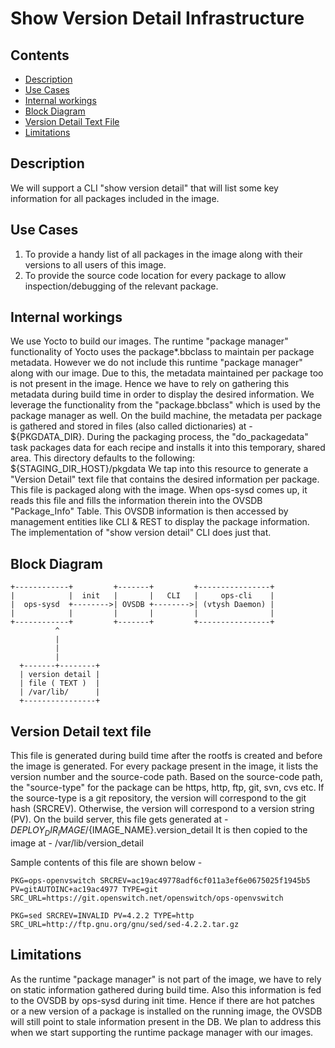 # Show Version Detail Infrastructure

## Contents
- [Description](#description)
- [Use Cases](#use-cases)
- [Internal workings](#internal-workings)
- [Block Diagram](#block-diagram)
- [Version Detail Text File](#version-detail-text-file)
- [Limitations](#limitations)

## Description
We will support a CLI "show version detail" that will list some key information for all packages included in the image.

## Use Cases
1. To provide a handy list of all packages in the image along with their versions to all users of this image.
2. To provide the source code location for every package to allow inspection/debugging of the relevant package.

## Internal workings
We use Yocto to build our images.
The runtime "package manager" functionality of Yocto uses the package*.bbclass to maintain per package metadata.
However we do not include this runtime "package manager" along with our image.
Due to this, the metadata maintained per package too is not present in the image.
Hence we have to rely on gathering this metadata during build time in order to display the desired information.
We leverage the functionality from the "package.bbclass" which is used by the package manager as well.
On the build machine, the metadata per package is gathered and stored in files (also called dictionaries) at - ${PKGDATA_DIR}.
During the packaging process, the "do_packagedata" task packages data for each recipe and installs it into this temporary, shared area. This directory defaults to the following: ${STAGING_DIR_HOST}/pkgdata
We tap into this resource to generate a "Version Detail" text file that contains the desired information per package.
This file is packaged along with the image.
When ops-sysd comes up, it reads this file and fills the information therein into the OVSDB "Package_Info" Table.
This OVSDB information is then accessed by management entities like CLI & REST to display the package information.
The implementation of "show version detail" CLI does just that.

## Block Diagram
```ditaa
+------------+         +-------+         +----------------+
|            |  init   |       |   CLI   |     ops-cli    |
|  ops-sysd  +-------->| OVSDB +-------->| (vtysh Daemon) |
|            |         |       |         |                |
+------------+         +-------+         +----------------+
          ^
          |
          |
          |
  +-------+--------+
  | version detail |
  | file ( TEXT )  |
  | /var/lib/      |
  +----------------+

```

##  Version Detail text file
This file is generated during build time after the rootfs is created and before the image is generated.
For every package present in the image, it lists the version number and the source-code path.
Based on the source-code path, the "source-type" for the package can be https, http, ftp, git, svn, cvs etc.
If the source-type is a git repository, the version will correspond to the git hash (SRCREV).
Otherwise, the version will correspond to a version string (PV).
On the build server, this file gets generated at - ${DEPLOY_DIR_IMAGE}/${IMAGE_NAME}.version_detail
It is then copied to the image at - /var/lib/version_detail

Sample contents of this file are shown below -

```ditaa
PKG=ops-openvswitch SRCREV=ac19ac49778adf6cf011a3ef6e0675025f1945b5 PV=gitAUTOINC+ac19ac4977 TYPE=git SRC_URL=https://git.openswitch.net/openswitch/ops-openvswitch

PKG=sed SRCREV=INVALID PV=4.2.2 TYPE=http SRC_URL=http://ftp.gnu.org/gnu/sed/sed-4.2.2.tar.gz
```

## Limitations
As the runtime "package manager" is not part of the image, we have to rely on static information gathered during build time.
Also this information is fed to the OVSDB by ops-sysd during init time.
Hence if there are hot patches or a new version of a package is installed on the running image, the OVSDB will still point to stale information present in the DB. We plan to address this when we start supporting the runtime package manager with our images.
